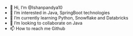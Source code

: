 - 👋 Hi, I’m @Ishanpandya10
- 👀 I’m interested in Java, SpringBoot technologies
- 🌱 I’m currently learning Python, Snowflake and Databricks
- 💞️ I’m looking to collaborate on Java
- 📫 How to reach me Github

<!---
Ishanpandya10/Ishanpandya10 is a ✨ special ✨ repository because its `README.md` (this file) appears on your GitHub profile.
You can click the Preview link to take a look at your changes.
--->
